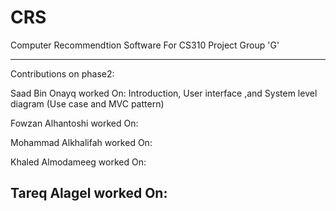 # CRS

Computer Recommendtion Software For CS310 Project Group 'G' 


-----------------------------------------------------------------
Contributions on phase2:

Saad Bin Onayq worked On: Introduction, User interface ,and System level diagram (Use case and MVC pattern)

Fowzan Alhantoshi worked On:  

Mohammad Alkhalifah worked On: 

Khaled Almodameeg worked On: 

Tareq Alagel worked On: 
-----------------------------------------------------------------

